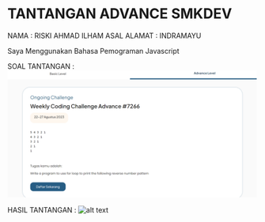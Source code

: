 # TANTANGAN ADVANCE SMKDEV

NAMA : RISKI AHMAD ILHAM
ASAL ALAMAT : INDRAMAYU

Saya Menggunakan Bahasa Pemograman Javascript

SOAL TANTANGAN :
![alt text](https://github.com/riskiai/tantangan_advanced_smkDEV/blob/main/image/tantangan.png?raw=true)

HASIL TANTANGAN :
![alt text](?raw=true)
